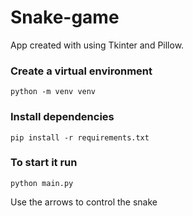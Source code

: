 # Snake-game

App created with using Tkinter and Pillow.

### Create a virtual environment
```
python -m venv venv
```

### Install dependencies
```
pip install -r requirements.txt
```

### To start it run
```
python main.py
```
Use the arrows to control the snake
